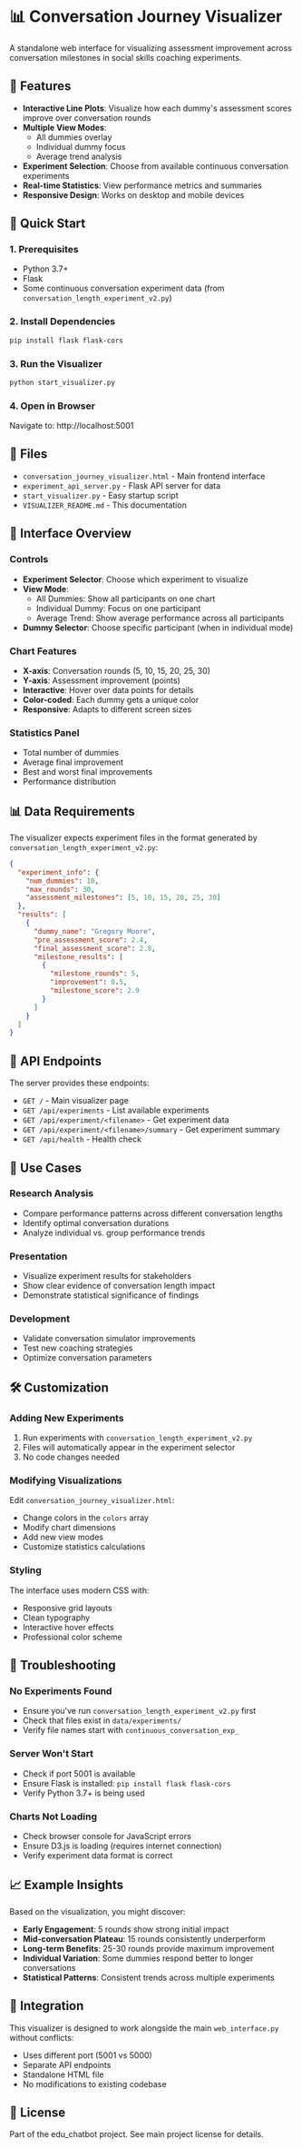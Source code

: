 # 📊 Conversation Journey Visualizer

A standalone web interface for visualizing assessment improvement across conversation milestones in social skills coaching experiments.

## 🎯 Features

- **Interactive Line Plots**: Visualize how each dummy's assessment scores improve over conversation rounds
- **Multiple View Modes**: 
  - All dummies overlay
  - Individual dummy focus
  - Average trend analysis
- **Experiment Selection**: Choose from available continuous conversation experiments
- **Real-time Statistics**: View performance metrics and summaries
- **Responsive Design**: Works on desktop and mobile devices

## 🚀 Quick Start

### 1. Prerequisites
- Python 3.7+
- Flask
- Some continuous conversation experiment data (from `conversation_length_experiment_v2.py`)

### 2. Install Dependencies
```bash
pip install flask flask-cors
```

### 3. Run the Visualizer
```bash
python start_visualizer.py
```

### 4. Open in Browser
Navigate to: http://localhost:5001

## 📁 Files

- `conversation_journey_visualizer.html` - Main frontend interface
- `experiment_api_server.py` - Flask API server for data
- `start_visualizer.py` - Easy startup script
- `VISUALIZER_README.md` - This documentation

## 🎨 Interface Overview

### Controls
- **Experiment Selector**: Choose which experiment to visualize
- **View Mode**: 
  - All Dummies: Show all participants on one chart
  - Individual Dummy: Focus on one participant
  - Average Trend: Show average performance across all participants
- **Dummy Selector**: Choose specific participant (when in individual mode)

### Chart Features
- **X-axis**: Conversation rounds (5, 10, 15, 20, 25, 30)
- **Y-axis**: Assessment improvement (points)
- **Interactive**: Hover over data points for details
- **Color-coded**: Each dummy gets a unique color
- **Responsive**: Adapts to different screen sizes

### Statistics Panel
- Total number of dummies
- Average final improvement
- Best and worst final improvements
- Performance distribution

## 📊 Data Requirements

The visualizer expects experiment files in the format generated by `conversation_length_experiment_v2.py`:

```json
{
  "experiment_info": {
    "num_dummies": 10,
    "max_rounds": 30,
    "assessment_milestones": [5, 10, 15, 20, 25, 30]
  },
  "results": [
    {
      "dummy_name": "Gregory Moore",
      "pre_assessment_score": 2.4,
      "final_assessment_score": 2.8,
      "milestone_results": [
        {
          "milestone_rounds": 5,
          "improvement": 0.5,
          "milestone_score": 2.9
        }
      ]
    }
  ]
}
```

## 🔧 API Endpoints

The server provides these endpoints:

- `GET /` - Main visualizer page
- `GET /api/experiments` - List available experiments
- `GET /api/experiment/<filename>` - Get experiment data
- `GET /api/experiment/<filename>/summary` - Get experiment summary
- `GET /api/health` - Health check

## 🎯 Use Cases

### Research Analysis
- Compare performance patterns across different conversation lengths
- Identify optimal conversation durations
- Analyze individual vs. group performance trends

### Presentation
- Visualize experiment results for stakeholders
- Show clear evidence of conversation length impact
- Demonstrate statistical significance of findings

### Development
- Validate conversation simulator improvements
- Test new coaching strategies
- Optimize conversation parameters

## 🛠️ Customization

### Adding New Experiments
1. Run experiments with `conversation_length_experiment_v2.py`
2. Files will automatically appear in the experiment selector
3. No code changes needed

### Modifying Visualizations
Edit `conversation_journey_visualizer.html`:
- Change colors in the `colors` array
- Modify chart dimensions
- Add new view modes
- Customize statistics calculations

### Styling
The interface uses modern CSS with:
- Responsive grid layouts
- Clean typography
- Interactive hover effects
- Professional color scheme

## 🚨 Troubleshooting

### No Experiments Found
- Ensure you've run `conversation_length_experiment_v2.py` first
- Check that files exist in `data/experiments/`
- Verify file names start with `continuous_conversation_exp_`

### Server Won't Start
- Check if port 5001 is available
- Ensure Flask is installed: `pip install flask flask-cors`
- Verify Python 3.7+ is being used

### Charts Not Loading
- Check browser console for JavaScript errors
- Ensure D3.js is loading (requires internet connection)
- Verify experiment data format is correct

## 📈 Example Insights

Based on the visualization, you might discover:

- **Early Engagement**: 5 rounds show strong initial impact
- **Mid-conversation Plateau**: 15 rounds consistently underperform
- **Long-term Benefits**: 25-30 rounds provide maximum improvement
- **Individual Variation**: Some dummies respond better to longer conversations
- **Statistical Patterns**: Consistent trends across multiple experiments

## 🔄 Integration

This visualizer is designed to work alongside the main `web_interface.py` without conflicts:

- Uses different port (5001 vs 5000)
- Separate API endpoints
- Standalone HTML file
- No modifications to existing codebase

## 📝 License

Part of the edu_chatbot project. See main project license for details.

